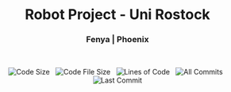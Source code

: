 <div align = "center">
  <h1> Robot Project - Uni Rostock </h1>
  <h3> Fenya | Phoenix </h3>
</div>

&nbsp;

<div align = "center">

![Code Size][code-size-img] &nbsp; ![Code File Size][code-file-img] 
&nbsp; 
![Lines of Code][code-lines-img] &nbsp; ![All Commits][fen-commit-img]
&nbsp; 
![Last Commit][last-commit-img]

</div>
 
 
<!-- Link anchors -->

[code-size-img]:    https://img.shields.io/github/languages/code-size/FenFr/robot_project?label=Code%20Size&style=flat-square
[code-file-img]:    https://img.shields.io/github/directory-file-count/fenfr/robot_project?label=Files&style=flat-square
[code-lines-img]:   https://img.shields.io/tokei/lines/github/fenfr/robot_project?label=Lines%20of%20Code&style=flat-square
[fen-commit-img]:   https://img.shields.io/github/commit-activity/m/fenfr/robot_project?label=Commit%20Activity&style=flat-square
[last-commit-img]:  https://img.shields.io/github/last-commit/FenFr/robot_project?label=Last%20Commit&style=flat-square
